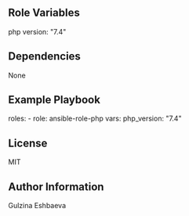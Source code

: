 Role Variables
---------------
php version: "7.4"

Dependencies
--------------
None

Example Playbook
--------------
  roles:
    - role: ansible-role-php
      vars:
      php_version: "7.4"

License
-------------
MIT

Author Information
--------------
Gulzina Eshbaeva
